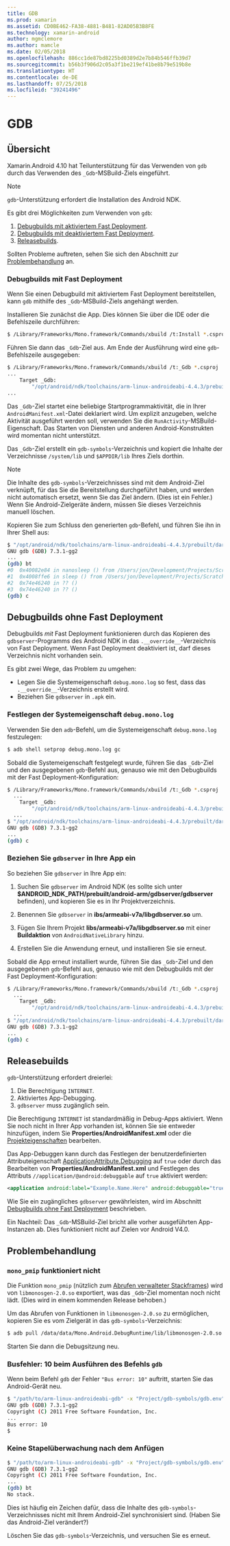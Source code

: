 ```yaml
---
title: GDB
ms.prod: xamarin
ms.assetid: CD0BE462-FA38-4881-B481-82AD05B3B8FE
ms.technology: xamarin-android
author: mgmclemore
ms.author: mamcle
ms.date: 02/05/2018
ms.openlocfilehash: 886cc1de87bd8225bd0389d2e7b84b546ffb39d7
ms.sourcegitcommit: b56b3f906d2c05a3f1be219ef41be8b79e519b8e
ms.translationtype: HT
ms.contentlocale: de-DE
ms.lasthandoff: 07/25/2018
ms.locfileid: "39241496"
---
```

# <a name="gdb"></a>GDB

## <a name="overview"></a>Übersicht

Xamarin.Android 4.10 hat Teilunterstützung für das Verwenden von `gdb` durch das Verwenden des `_Gdb`-MSBuild-Ziels eingeführt. 

> [!NOTE]
> `gdb`-Unterstützung erfordert die Installation des Android NDK.

Es gibt drei Möglichkeiten zum Verwenden von `gdb`:

1.  [Debugbuilds mit aktiviertem Fast Deployment](#Debug_Builds_with_Fast_Deployment).
1.  [Debugbuilds mit deaktiviertem Fast Deployment](#Debug_Builds_without_Fast_Deployment).
1.  [Releasebuilds](#Release_Builds).


Sollten Probleme auftreten, sehen Sie sich den Abschnitt zur [Problembehandlung](#Troubleshooting) an.

<a name="Debug_Builds_with_Fast_Deployment" />

### <a name="debug-builds-with-fast-deployment"></a>Debugbuilds mit Fast Deployment

Wenn Sie einen Debugbuild mit aktiviertem Fast Deployment bereitstellen, kann `gdb` mithilfe des `_Gdb`-MSBuild-Ziels angehängt werden.

Installieren Sie zunächst die App. Dies können Sie über die IDE oder die Befehlszeile durchführen:

```bash
$ /Library/Frameworks/Mono.framework/Commands/xbuild /t:Install *.csproj
```

Führen Sie dann das `_Gdb`-Ziel aus. Am Ende der Ausführung wird eine `gdb`-Befehlszeile ausgegeben:

```bash
$ /Library/Frameworks/Mono.framework/Commands/xbuild /t:_Gdb *.csproj
...
    Target _Gdb:
        "/opt/android/ndk/toolchains/arm-linux-androideabi-4.4.3/prebuilt/darwin-x86/bin/arm-linux-androideabi-gdb" -x "/Users/jon/Development/Projects/Scratch.HelloXamarin20//gdb-symbols/gdb.env"
...
```

Das `_Gdb`-Ziel startet eine beliebige Startprogrammaktivität, die in Ihrer `AndroidManifest.xml`-Datei deklariert wird. Um explizit anzugeben, welche Aktivität ausgeführt werden soll, verwenden Sie die `RunActivity`-MSBuild-Eigenschaft. Das Starten von Diensten und anderen Android-Konstrukten wird momentan nicht unterstützt.

Das `_Gdb`-Ziel erstellt ein `gdb-symbols`-Verzeichnis und kopiert die Inhalte der Verzeichnisse `/system/lib` und `$APPDIR/lib` Ihres Ziels dorthin.


> [!NOTE]
> Die Inhalte des `gdb-symbols`-Verzeichnisses sind mit dem Android-Ziel verknüpft, für das Sie die Bereitstellung durchgeführt haben, und werden nicht automatisch ersetzt, wenn Sie das Ziel ändern. (Dies ist ein Fehler.) Wenn Sie Android-Zielgeräte ändern, müssen Sie dieses Verzeichnis manuell löschen.

Kopieren Sie zum Schluss den generierten `gdb`-Befehl, und führen Sie ihn in Ihrer Shell aus:

```bash
$ "/opt/android/ndk/toolchains/arm-linux-androideabi-4.4.3/prebuilt/darwin-x86/bin/arm-linux-androideabi-gdb" -x "/Users/jon/Development/Projects/Scratch.HelloXamarin20//gdb-symbols/gdb.env"
GNU gdb (GDB) 7.3.1-gg2
...
(gdb) bt
#0  0x40082e84 in nanosleep () from /Users/jon/Development/Projects/Scratch.HelloXamarin20/gdb-symbols/libc.so
#1  0x4008ffe6 in sleep () from /Users/jon/Development/Projects/Scratch.HelloXamarin20/gdb-symbols/libc.so
#2  0x74e46240 in ?? ()
#3  0x74e46240 in ?? ()
(gdb) c
```

<a name="Debug_Builds_without_Fast_Deployment" />

## <a name="debug-builds-without-fast-deployment"></a>Debugbuilds ohne Fast Deployment

Debugbuilds *mit* Fast Deployment funktionieren durch das Kopieren des `gdbserver`-Programms des Android NDK in das `.__override__`-Verzeichnis von Fast Deployment. Wenn Fast Deployment deaktiviert ist, darf dieses Verzeichnis nicht vorhanden sein.

Es gibt zwei Wege, das Problem zu umgehen:

-   Legen Sie die Systemeigenschaft `debug.mono.log` so fest, dass das `.__override__`-Verzeichnis erstellt wird.
-   Beziehen Sie `gdbserver` in `.apk` ein.

### <a name="setting-the-debugmonolog-system-property"></a>Festlegen der Systemeigenschaft `debug.mono.log`

Verwenden Sie den `adb`-Befehl, um die Systemeigenschaft `debug.mono.log` festzulegen:

```bash
$ adb shell setprop debug.mono.log gc
```

Sobald die Systemeigenschaft festgelegt wurde, führen Sie das `_Gdb`-Ziel und den ausgegebenen `gdb`-Befehl aus, genauso wie mit den Debugbuilds mit der Fast Deployment-Konfiguration:

```bash
$ /Library/Frameworks/Mono.framework/Commands/xbuild /t:_Gdb *.csproj
  ...
    Target _Gdb:
        "/opt/android/ndk/toolchains/arm-linux-androideabi-4.4.3/prebuilt/darwin-x86/bin/arm-linux-androideabi-gdb" -x "/Users/jon/Development/Projects/Scratch.HelloXamarin20//gdb-symbols/gdb.env"
  ...
$ "/opt/android/ndk/toolchains/arm-linux-androideabi-4.4.3/prebuilt/darwin-x86/bin/arm-linux-androideabi-gdb" -x "/Users/jon/Development/Projects/Scratch.HelloXamarin20//gdb-symbols/gdb.env"
GNU gdb (GDB) 7.3.1-gg2
...
(gdb) c
```


### <a name="including-gdbserver-in-your-app"></a>Beziehen Sie `gdbserver` in Ihre App ein

So beziehen Sie `gdbserver` in Ihre App ein:

1. Suchen Sie `gdbserver` im Android NDK (es sollte sich unter **$ANDROID\_NDK\_PATH/prebuilt/android-arm/gdbserver/gdbserver** befinden), und kopieren Sie es in Ihr Projektverzeichnis.

2. Benennen Sie `gdbserver` in **ibs/armeabi-v7a/libgdbserver.so** um.

3. Fügen Sie Ihrem Projekt **libs/armeabi-v7a/libgdbserver.so** mit einer **Buildaktion** von `AndroidNativeLibrary` hinzu.

4. Erstellen Sie die Anwendung erneut, und installieren Sie sie erneut.

Sobald die App erneut installiert wurde, führen Sie das `_Gdb`-Ziel und den ausgegebenen `gdb`-Befehl aus, genauso wie mit den Debugbuilds mit der Fast Deployment-Konfiguration:

```bash
$ /Library/Frameworks/Mono.framework/Commands/xbuild /t:_Gdb *.csproj
  ...
    Target _Gdb:
        "/opt/android/ndk/toolchains/arm-linux-androideabi-4.4.3/prebuilt/darwin-x86/bin/arm-linux-androideabi-gdb" -x "/Users/jon/Development/Projects/Scratch.HelloXamarin20//gdb-symbols/gdb.env"
  ...
$ "/opt/android/ndk/toolchains/arm-linux-androideabi-4.4.3/prebuilt/darwin-x86/bin/arm-linux-androideabi-gdb" -x "/Users/jon/Development/Projects/Scratch.HelloXamarin20//gdb-symbols/gdb.env"
GNU gdb (GDB) 7.3.1-gg2
...
(gdb) c
```

<a name="Release_Builds" />

## <a name="release-builds"></a>Releasebuilds

`gdb`-Unterstützung erfordert dreierlei:

1.  Die Berechtigung `INTERNET`.
2.  Aktiviertes App-Debugging.
3.  `gdbserver` muss zugänglich sein.

Die Berechtigung `INTERNET` ist standardmäßig in Debug-Apps aktiviert. Wenn Sie noch nicht in Ihrer App vorhanden ist, können Sie sie entweder hinzufügen, indem Sie **Properties/AndroidManifest.xml** oder die [Projekteigenschaften](https://github.com/xamarin/recipes/tree/master/Recipes/android/general/projects/add_permissions_to_android_manifest) bearbeiten.

Das App-Debuggen kann durch das Festlegen der benutzerdefinierten Attributeigenschaft [ApplicationAttribute.Debugging](https://developer.xamarin.com/api/property/Android.App.ApplicationAttribute.Debuggable/) auf `true` oder durch das Bearbeiten von **Properties/AndroidManifest.xml** und Festlegen des Attributs `//application/@android:debuggable` auf `true` aktiviert werden:

```xml
<application android:label="Example.Name.Here" android:debuggable="true">
```

Wie Sie ein zugängliches `gdbserver` gewährleisten, wird im Abschnitt [Debugbuilds ohne Fast Deployment](#Debug_Builds_without_Fast_Deployment) beschrieben.

Ein Nachteil: Das `_Gdb`-MSBuild-Ziel bricht alle vorher ausgeführten App-Instanzen ab. Dies funktioniert nicht auf Zielen vor Android V4.0.

<a name="Troubleshooting" />

## <a name="troubleshooting"></a>Problembehandlung

### <a name="monopmip-doesnt-work"></a>`mono_pmip` funktioniert nicht

Die Funktion `mono_pmip` (nützlich zum [Abrufen verwalteter Stackframes](http://www.mono-project.com/docs/debug+profile/debug/#debugging-with-gdb)) wird von `libmonosgen-2.0.so` exportiert, was das `_Gdb`-Ziel momentan noch nicht lädt. (Dies wird in einem kommenden Release behoben.)

Um das Abrufen von Funktionen in `libmonosgen-2.0.so` zu ermöglichen, kopieren Sie es vom Zielgerät in das `gdb-symbols`-Verzeichnis:

```bash
$ adb pull /data/data/Mono.Android.DebugRuntime/lib/libmonosgen-2.0.so Project/gdb-symbols
```

Starten Sie dann die Debugsitzung neu.

### <a name="bus-error-10-when-running-the-gdb-command"></a>Busfehler: 10 beim Ausführen des Befehls `gdb`

Wenn beim Befehl `gdb` der Fehler `"Bus error: 10"` auftritt, starten Sie das Android-Gerät neu.

```bash
$ "/path/to/arm-linux-androideabi-gdb" -x "Project/gdb-symbols/gdb.env"
GNU gdb (GDB) 7.3.1-gg2
Copyright (C) 2011 Free Software Foundation, Inc.
...
Bus error: 10
$
```

### <a name="no-stack-trace-after-attach"></a>Keine Stapelüberwachung nach dem Anfügen

```bash
$ "/path/to/arm-linux-androideabi-gdb" -x "Project/gdb-symbols/gdb.env"
GNU gdb (GDB) 7.3.1-gg2
Copyright (C) 2011 Free Software Foundation, Inc.
...
(gdb) bt
No stack.
```

Dies ist häufig ein Zeichen dafür, dass die Inhalte des `gdb-symbols`-Verzeichnisses nicht mit Ihrem Android-Ziel synchronisiert sind. (Haben Sie das Android-Ziel verändert?)

Löschen Sie das `gdb-symbols`-Verzeichnis, und versuchen Sie es erneut.
